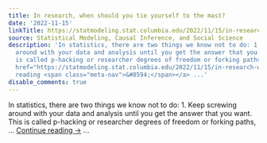 ```yaml
---
title: In research, when should you tie yourself to the mast?
date: '2022-11-15'
linkTitle: https://statmodeling.stat.columbia.edu/2022/11/15/in-research-when-should-you-tie-yourself-to-the-mast/
source: Statistical Modeling, Causal Inference, and Social Science
description: 'In statistics, there are two things we know not to do: 1. Keep screwing
  around with your data and analysis until you get the answer that you want. This
  is called p-hacking or researcher degrees of freedom or forking paths, &#8230; <a
  href="https://statmodeling.stat.columbia.edu/2022/11/15/in-research-when-should-you-tie-yourself-to-the-mast/">Continue
  reading <span class="meta-nav">&#8594;</span></a> ...'
disable_comments: true
---
```

In statistics, there are two things we know not to do: 1. Keep screwing around with your data and analysis until you get the answer that you want. This is called p-hacking or researcher degrees of freedom or forking paths, &#8230; <a href="https://statmodeling.stat.columbia.edu/2022/11/15/in-research-when-should-you-tie-yourself-to-the-mast/">Continue reading <span class="meta-nav">&#8594;</span></a> ...